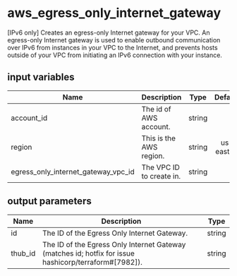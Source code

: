 # aws_egress_only_internet_gateway

[IPv6 only] Creates an egress-only Internet gateway for your VPC. An egress-only Internet gateway is used to enable outbound communication over IPv6 from instances in your VPC to the Internet, and prevents hosts outside of your VPC from initiating an IPv6 connection with your instance.

## input variables

| Name | Description | Type | Default | Required |
|------|-------------|:----:|:-----:|:-----:|
|account_id|The id of AWS account.|string||Yes|
|region|This is the AWS region.|string|us-east-1|Yes|
|egress_only_internet_gateway_vpc_id|The VPC ID to create in.|string||Yes|

## output parameters

| Name | Description | Type |
|------|-------------|:----:|
|id|The ID of the Egress Only Internet Gateway.|string|
|thub_id|The ID of the Egress Only Internet Gateway (matches id; hotfix for issue hashicorp/terraform#[7982]).|string|
